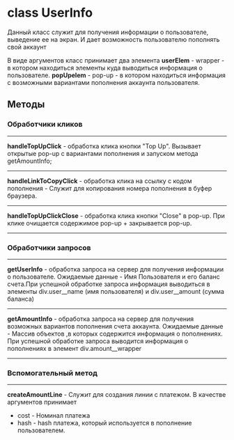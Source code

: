 # class UserInfo
Данный класс служит для получения информации о пользователе, выведение ее на экран. И дает возможность пользователю пополнять свой аккаунт

В виде аргументов класс принимает два элемента
**userElem** - wrapper - в котором находиться элементы куда выводиться информация о пользователе.
**popUpelem** - pop-up - в котором находиться информация с возможными вариантами пополнения аккаунта пользователя.

## Методы

### Обработчики кликов
---
**handleTopUpClick** - обработка клика кнопки "Top Up". Вызывает открытые pop-up с вариантами пополнения и запуском метода getAmountInfo;
***
**handleLinkToCopyClick** - обработка клика на ссылку с кодом пополнения - Служит для копирования номера пополнения в буфер браузера.
***
**handleTopUpClickClose** - обработка клика кнопки "Close" в pop-up. При клике очищается содержимое pop-up + закрывается pop-up.
***

### Обработчики запросов
---
**getUserInfo** - обработка запроса на сервер для получения информации о пользователе. Ожидаемые данные - Имя Пользователя и его баланс 
счета.При успешной обработке запроса информация выводиться в элементы div.user__name (имя пользователя) и div.user__amount (сумма баланса)
***
**getAmountInfo** - обработка запроса на сервер для получения возможных вариантов пополнения счета аккаунта. Ожидаемые данные - Массив объектов
,в которых содержится информация о пополнениях. При успешной обработке запроса выводится информация о пополнениях в элемент 
div.amount__wrapper
***

### Вспомогательный метод
---
**createAmountLine** - Служит для создания линии с платежом. В качестве аргументов принимает 
* cost - Номинал платежа
* hash - hash платежа, который используется в пополнение пользователем.
  
